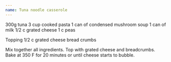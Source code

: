 ```yaml
---
name: Tuna noodle casserole
---
```


300g tuna
3 cup cooked pasta
1 can of condensed mushroom soup
1 can of milk
1/2 c grated cheese
1 c peas

Topping
1/2 c grated cheese
bread crumbs

Mix together all ingredients.  Top with grated cheese and breadcrumbs.  Bake at 350 F for 20 minutes or until cheese starts to bubble.

